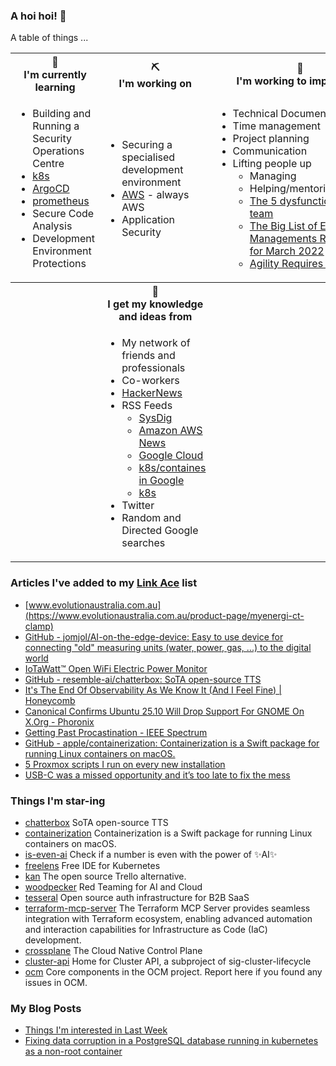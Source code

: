 ### A hoi hoi! 👋

A table of things ...

<table>
    <tr>
        <th>🌱<br/>I'm currently learning</th>
        <th>⛏<br/> I'm working on</th>
        <th>🚧<br/>I'm working to improve on</th>
    </tr>
    <tr>
        <td>
            <ul>
                <li>Building and Running a Security Operations Centre</li>
                <li><a href="https://kubernetes.io/">k8s</a></li>
                <li><a href="https://argoproj.github.io/">ArgoCD</a></li>
                <li><a href="https://prometheus.io/">prometheus</a></li>
                <li>Secure Code Analysis</li>
                <li>Development Environment Protections</li>
            </ul>
        </td>
        <td>
            <ul>
                <li>Securing a specialised development environment</li>
                <li><a href="https://aws.amazon.com/">AWS</a> - always AWS</li>
                <li>Application Security</li>
            </ul>
        </td>
        <td>
            <ul>
                <li>Technical Documentation</li>
                <li>Time management</li>
                <li>Project planning</li>
                <li>Communication</li>
                <li>Lifting people up
                    <ul>
                      <li>Managing</li>
                      <li>Helping/mentoring/coaching</li>
                      <li><a href="https://valid.com/5-dysfunctions-of-a-team/">The 5 dysfunctions of a team</a></li>
                      <li><a href="https://practicallyleading.dev/the-big-list-of-engineering-management-resources-march-2022">The Big List of Engineering Managements Resources - for March 2022</a></li>
                      <li><a href="https://www.industriallogic.com/blog/agility-requires-balance/">Agility Requires Balance</a></li>
                    </ul>
                </li>
            </ul>
        </td>
    </tr>
    <tr>
        <th>&nbsp;</th>
        <th>🏫<br/>I get my knowledge and ideas from</th>
        <th>&nbsp;</th>
    </tr>
    <tr>
        <td>&nbsp;</td>
        <td>
            <ul>
                <li>My network of friends and professionals</li>
                <li>Co-workers</li>
                <li><a href="https://news.ycombinator.com/">HackerNews</a></li>
                <li>RSS Feeds
                    <ul>
                        <li><a href="http://fetchrss.com/rss/5b4e9e358a93f8cc058b4567960404014.xml">SysDig</a></li>
                        <li><a href="https://aws.amazon.com/new/feed/">Amazon AWS News</a></li>
                        <li><a href="https://cloudblog.withgoogle.com/rss/">Google Cloud</a></li>
                        <li><a href="https://cloudblog.withgoogle.com/products/containers-kubernetes/rss/">k8s/containes in Google</a></li>
                        <li><a href="https://kubernetes.io/feed.xml">k8s</a></li>
                    </ul>
                </li>
                <li>Twitter</li>
                <li>Random and Directed Google searches</li>
            </ul>
        </td>
        <td>&nbsp;</td>
    </tr>
</table>

### Articles I've added to my [Link Ace](https://links.pgmac.net.au/) list

* [www.evolutionaustralia.com.au](https://www.evolutionaustralia.com.au/product-page/myenergi-ct-clamp)
* [GitHub - jomjol/AI-on-the-edge-device: Easy to use device for connecting "old" measuring units (water, power, gas, ...) to the digital world](https://github.com/jomjol/AI-on-the-edge-device)
* [IoTaWatt™ Open WiFi Electric Power Monitor](https://iotawatt.com/)
* [GitHub - resemble-ai/chatterbox: SoTA open-source TTS](https://github.com/resemble-ai/chatterbox)
* [It's The End Of Observability As We Know It (And I Feel Fine) | Honeycomb](https://www.honeycomb.io/blog/its-the-end-of-observability-as-we-know-it-and-i-feel-fine)
* [Canonical Confirms Ubuntu 25.10 Will Drop Support For GNOME On X.Org - Phoronix](https://www.phoronix.com/news/Ubuntu-25.10-No-GNOME-X.Org)
* [Getting Past Procastination - IEEE Spectrum](https://spectrum.ieee.org/getting-past-procastination)
* [GitHub - apple/containerization: Containerization is a Swift package for running Linux containers on macOS.](https://github.com/apple/containerization)
* [5 Proxmox scripts I run on every new installation](https://www.xda-developers.com/proxmox-scripts-run-new-installation/)
* [USB-C was a missed opportunity and it’s too late to fix the mess](https://www.androidauthority.com/usb-c-cant-be-fixed-3560127/)

### Things I'm star-ing

* [chatterbox](https://github.com/resemble-ai/chatterbox)
  SoTA open-source TTS
* [containerization](https://github.com/apple/containerization)
  Containerization is a Swift package for running Linux containers on macOS.
* [is-even-ai](https://github.com/Calvin-LL/is-even-ai)
  Check if a number is even with the power of ✨AI✨
* [freelens](https://github.com/freelensapp/freelens)
  Free IDE for Kubernetes
* [kan](https://github.com/kanbn/kan)
  The open source Trello alternative.
* [woodpecker](https://github.com/OperantAI/woodpecker)
  Red Teaming for AI and Cloud
* [tesseral](https://github.com/tesseral-labs/tesseral)
  Open source auth infrastructure for B2B SaaS
* [terraform-mcp-server](https://github.com/hashicorp/terraform-mcp-server)
  The Terraform MCP Server provides seamless integration with Terraform ecosystem, enabling advanced automation and interaction capabilities for Infrastructure as Code (IaC) development.
* [crossplane](https://github.com/crossplane/crossplane)
  The Cloud Native Control Plane
* [cluster-api](https://github.com/kubernetes-sigs/cluster-api)
  Home for Cluster API, a subproject of sig-cluster-lifecycle
* [ocm](https://github.com/open-cluster-management-io/ocm)
  Core components in the OCM project. Report here if you found any issues in OCM.

### My Blog Posts

* [Things I'm interested in Last Week](https://pgmac.net.au/last-week/)
* [Fixing data corruption in a PostgreSQL database running in kubernetes as a non-root container](https://pgmac.net.au/tech/2025/04/19/bitnami-postgresql-corrupt-data-fix.html)
